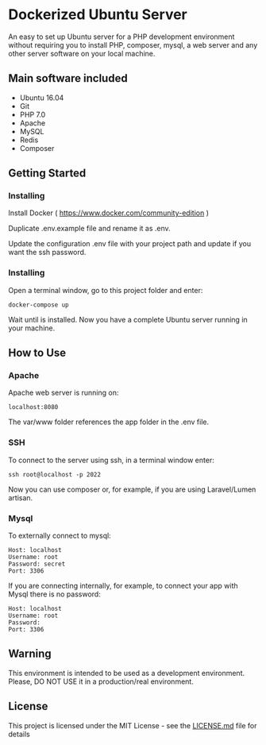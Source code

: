 # Dockerized Ubuntu Server

An easy to set up Ubuntu server for a PHP development environment without requiring you to install PHP, composer, mysql, a web server and any other server software on your local machine.

## Main software included

* Ubuntu 16.04
* Git
* PHP 7.0
* Apache
* MySQL
* Redis
* Composer

## Getting Started

### Installing

Install Docker ( https://www.docker.com/community-edition )

Duplicate .env.example file and rename it as .env.

Update the configuration .env file with your project path and update if you want the ssh password.

### Installing

Open a terminal window, go to this project folder and enter:  

```
docker-compose up
```

Wait until is installed. Now you have a complete Ubuntu server running in your machine.

## How to Use

### Apache

Apache web server is running on:

```
localhost:8080
```

The var/www folder references the app folder in the .env file.

### SSH

To connect to the server using ssh, in a terminal window enter:

```
ssh root@localhost -p 2022
```

Now you can use composer or, for example, if you are using Laravel/Lumen artisan.

### Mysql

To externally connect to mysql:

```
Host: localhost
Username: root
Password: secret
Port: 3306
```

If you are connecting internally, for example, to connect your app with Mysql there is no password:

```
Host: localhost
Username: root
Password: 
Port: 3306
```

## Warning

This environment is intended to be used as a development environment. Please, DO NOT USE it in a production/real environment. 

## License

This project is licensed under the MIT License - see the [LICENSE.md](LICENSE.md) file for details
